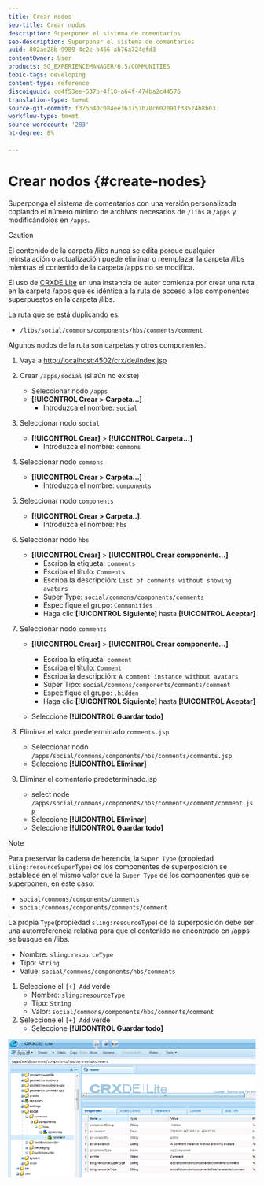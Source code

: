 ```yaml
---
title: Crear nodos
seo-title: Crear nodos
description: Superponer el sistema de comentarios
seo-description: Superponer el sistema de comentarios
uuid: 802ae28b-9989-4c2c-b466-ab76a724efd3
contentOwner: User
products: SG_EXPERIENCEMANAGER/6.5/COMMUNITIES
topic-tags: developing
content-type: reference
discoiquuid: cd4f53ee-537b-4f10-a64f-474ba2c44576
translation-type: tm+mt
source-git-commit: f375b40c084ee363757b78c602091f38524b8b03
workflow-type: tm+mt
source-wordcount: '283'
ht-degree: 8%

---
```



# Crear nodos {#create-nodes}

Superponga el sistema de comentarios con una versión personalizada copiando el número mínimo de archivos necesarios de `/libs` a `/apps` y modificándolos en `/apps`.

>[!CAUTION]
>
>El contenido de la carpeta /libs nunca se edita porque cualquier reinstalación o actualización puede eliminar o reemplazar la carpeta /libs mientras el contenido de la carpeta /apps no se modifica.

El uso de [CRXDE Lite](../../help/sites-developing/developing-with-crxde-lite.md) en una instancia de autor comienza por crear una ruta en la carpeta /apps que es idéntica a la ruta de acceso a los componentes superpuestos en la carpeta /libs.

La ruta que se está duplicando es:

* `/libs/social/commons/components/hbs/comments/comment`

Algunos nodos de la ruta son carpetas y otros componentes.

1. Vaya a [http://localhost:4502/crx/de/index.jsp](http://localhost:4502/crx/de/index.jsp)
1. Crear `/apps/social` (si aún no existe)
   * Seleccionar nodo `/apps`
   * **[!UICONTROL Crear > Carpeta...]**
      * Introduzca el nombre: `social`
1. Seleccionar nodo `social`
   * **[!UICONTROL Crear]** >  **[!UICONTROL Carpeta...]**
      * Introduzca el nombre: `commons`
1. Seleccionar nodo `commons`
   * **[!UICONTROL Crear > Carpeta...]**
      * Introduzca el nombre: `components`
1. Seleccionar nodo `components`
   * **[!UICONTROL Crear > Carpeta..]**.
      * Introduzca el nombre: `hbs`
1. Seleccionar nodo `hbs`
   * **[!UICONTROL Crear]**  >  **[!UICONTROL Crear componente...]**
      * Escriba la etiqueta: `comments`
      * Escriba el título: `Comments`
      * Escriba la descripción: `List of comments without showing avatars`
      * Super Type: `social/commons/components/comments`
      * Especifique el grupo: `Communities`
      * Haga clic **[!UICONTROL Siguiente]** hasta **[!UICONTROL Aceptar]**
1. Seleccionar nodo `comments`

   * **[!UICONTROL Crear]**  >  **[!UICONTROL Crear componente...]**

      * Escriba la etiqueta: `comment`
      * Escriba el título: `Comment`
      * Escriba la descripción: `A comment instance without avatars`
      * Super Tipo: `social/commons/components/comments/comment`
      * Especifique el grupo: `.hidden`
      * Haga clic **[!UICONTROL Siguiente]** hasta **[!UICONTROL Aceptar]**
   * Seleccione **[!UICONTROL Guardar todo]**
1. Eliminar el valor predeterminado `comments.jsp`
   * Seleccionar nodo `/apps/social/commons/components/hbs/comments/comments.jsp`
   * Seleccione **[!UICONTROL Eliminar]**
1. Eliminar el comentario predeterminado.jsp
   * select node `/apps/social/commons/components/hbs/comments/comment/comment.jsp`
   * Seleccione **[!UICONTROL Eliminar]**
   * Seleccione **[!UICONTROL Guardar todo]**

>[!NOTE]
>
>Para preservar la cadena de herencia, la `Super Type` (propiedad `sling:resourceSuperType`) de los componentes de superposición se establece en el mismo valor que la `Super Type` de los componentes que se superponen, en este caso:
>
>* `social/commons/components/comments`
>* `social/commons/components/comments/comment`


La propia `Type`(propiedad `sling:resourceType`) de la superposición debe ser una autorreferencia relativa para que el contenido no encontrado en /apps se busque en /libs.
* Nombre: `sling:resourceType`
* Tipo: `String`
* Value: `social/commons/components/hbs/comments`

1. Seleccione el `[+] Add` verde
   * Nombre: `sling:resourceType`
   * Tipo: `String`
   * Valor: `social/commons/components/hbs/comments/comment`
1. Seleccione el `[+] Add` verde
   * Seleccione **[!UICONTROL Guardar todo]**

![create-nodes](assets/create-nodes.png)


